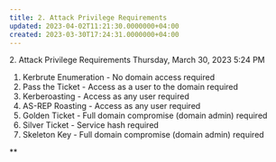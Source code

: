 ```yaml
---
title: 2. Attack Privilege Requirements
updated: 2023-04-02T11:21:30.0000000+04:00
created: 2023-03-30T17:24:31.0000000+04:00
---
```


2\. Attack Privilege Requirements
Thursday, March 30, 2023
5:24 PM
1.  Kerbrute Enumeration - No domain access required
2.  Pass the Ticket - Access as a user to the domain required
3.  Kerberoasting - Access as any user required
4.  AS-REP Roasting - Access as any user required
5.  Golden Ticket - Full domain compromise (domain admin) required
6.  Silver Ticket - Service hash required
7.  Skeleton Key - Full domain compromise (domain admin) required

**

